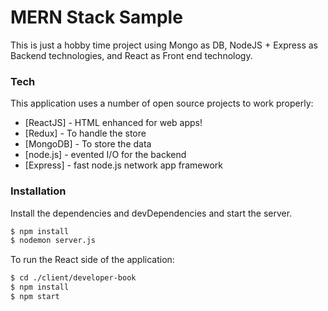 # MERN Stack Sample

This is just a hobby time project using Mongo as DB, NodeJS + Express as Backend technologies, and React as Front end technology.

### Tech

This application uses a number of open source projects to work properly:

* [ReactJS] - HTML enhanced for web apps!
* [Redux] - To handle the store
* [MongoDB] - To store the data
* [node.js] - evented I/O for the backend
* [Express] - fast node.js network app framework

### Installation

Install the dependencies and devDependencies and start the server.

```sh
$ npm install
$ nodemon server.js
```

To run the React side of  the application:

```sh
$ cd ./client/developer-book
$ npm install
$ npm start
```
